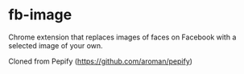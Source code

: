 # fb-image
Chrome extension that replaces images of faces on Facebook with a selected image of your own. 

Cloned from Pepify (https://github.com/aroman/pepify)
